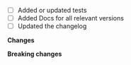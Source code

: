 - [ ] Added or updated tests
- [ ] Added Docs for all relevant versions
- [ ] Updated the changelog

<!-- Link to related issues this PR resolves, e.g. "Resolves #236"-->

**Changes**

<!-- Detail the changes in behaviour this PR introduces. -->

**Breaking changes**

<!-- If there are any breaking changes, list them here. -->
